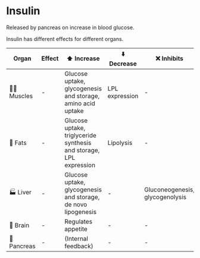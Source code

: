 # Insulin

Released by pancreas on increase in blood glucose.

Insulin has different effects for different organs.

| Organ | Effect| ⬆️ Increase | ⬇️ Decrease | ❌ Inhibits |
|-------|-|----------|----------|----------|
| 💪🏼 Muscles |-| Glucose uptake, glycogenesis and storage, amino acid uptake | LPL expression |  - |
| 🍗 Fats | -|Glucose uptake, triglyceride synthesis and storage, LPL expression | Lipolysis | - |
| 🏭 Liver | -| Glucose uptake, glycogenesis and storage, de novo lipogenesis | - | Gluconeogenesis, glycogenolysis |
| 🧠 Brain | -| Regulates appetite | - | - |
| 🍠 Pancreas | -| (Internal feedback) | - | - |
